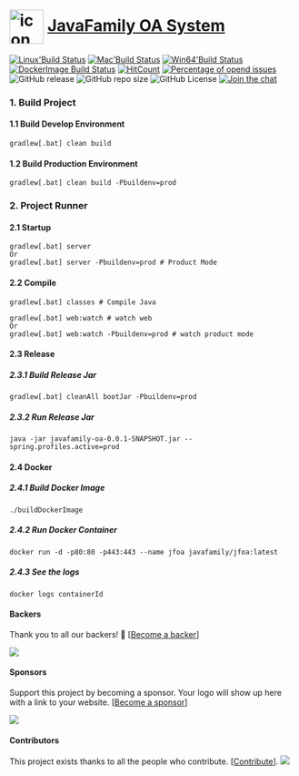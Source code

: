 # <a href="https://javafamilyclub.github.io/jfoa/"><img width="60px" align="center" src="https://s1.ax1x.com/2020/08/28/donrLD.png" alt="icon"/></a> [JavaFamily OA System](https://javafamilyclub.github.io/jfoa) 

[![Linux'Build Status](https://travis-ci.org/JavaFamilyClub/jfoa.svg?branch=master)](https://travis-ci.org/github/JavaFamilyClub/jfoa "Build on linux")
[![Mac'Build Status](https://github.com/JavaFamilyClub/jfoa/workflows/Mac'Build/badge.svg)](https://github.com/JavaFamilyClub/jfoa/actions?query=workflow%3AMac%27Build)
[![Win64'Build Status](https://github.com/JavaFamilyClub/jfoa/workflows/Windows-latest%20Build/badge.svg)](https://github.com/JavaFamilyClub/jfoa/actions?query=workflow%3A%22Windows-latest+Build%22 "Build on latest windows")
[![DockerImage Build Status](https://github.com/JavaFamilyClub/jfoa/workflows/DockerImage%20Build/badge.svg)](https://github.com/JavaFamilyClub/jfoa/actions?query=workflow%3A%22DockerImage+Build%22)
[![HitCount](http://hits.dwyl.com/JavaFamilyClub/jfoa.svg)](http://hits.dwyl.com/JavaFamilyClub/jfoa)
[![Percentage of opend issues](http://isitmaintained.com/badge/open/JavaFamilyClub/jfoa.svg)](https://github.com/JavaFamilyClub/jfoa/issues "Percentage of issues still open")
![GitHub release](https://img.shields.io/github/release-pre/JavaFamilyClub/jfoa)
![GitHub repo size](https://img.shields.io/github/repo-size/JavaFamilyClub/jfoa)
![GitHub License](https://img.shields.io/github/license/JavaFamilyClub/jfoa)
[![Join the chat](https://badges.gitter.im/javafamilychat/jfoa.svg)](https://gitter.im/javafamilychat/jfoa?utm_source=badge&utm_medium=badge&utm_campaign=pr-badge&utm_content=badge)

### 1. Build Project
#### 1.1 Build Develop Environment
``` shell script
gradlew[.bat] clean build
```

#### 1.2 Build Production Environment
``` shell script
gradlew[.bat] clean build -Pbuildenv=prod
```

### 2. Project Runner
#### 2.1 Startup
``` shell script
gradlew[.bat] server
Or
gradlew[.bat] server -Pbuildenv=prod # Product Mode
```

#### 2.2 Compile
```shell script
gradlew[.bat] classes # Compile Java 
```

```shell script
gradlew[.bat] web:watch # watch web
Or
gradlew[.bat] web:watch -Pbuildenv=prod # watch product mode
```

#### 2.3 Release
##### 2.3.1 Build Release Jar

```shell script
gradlew[.bat] cleanAll bootJar -Pbuildenv=prod
```

##### 2.3.2 Run Release Jar

```shell script
java -jar javafamily-oa-0.0.1-SNAPSHOT.jar --spring.profiles.active=prod
```

#### 2.4 Docker
##### 2.4.1 Build Docker Image

```shell script
./buildDockerImage
```

##### 2.4.2 Run Docker Container

```shell script
docker run -d -p80:80 -p443:443 --name jfoa javafamily/jfoa:latest
```

##### 2.4.3 See the logs

```shell script
docker logs containerId
```

#### Backers

Thank you to all our backers! 🙏 [[Become a backer](https://opencollective.com/jfoa#backer)]

<a href="https://opencollective.com/jfoa#backer" target="_blank"><img src="https://opencollective.com/jfoa/backer.svg?width=890"></a>

#### Sponsors

Support this project by becoming a sponsor. Your logo will show up here with a link to your website. [[Become a sponsor](https://opencollective.com/jfoa#sponsor)]

<a href="https://opencollective.com/jfoa/sponsor/0/website" target="_blank"><img src="https://opencollective.com/jfoa/sponsor/0/avatar.svg"></a>

#### Contributors

This project exists thanks to all the people who contribute. [[Contribute](CONTRIBUTING.md)].
<a href="https://github.com/JavaFamilyClub/jfoa/graphs/contributors"><img src="https://opencollective.com/jfoa/contributors.svg?width=890" /></a>
